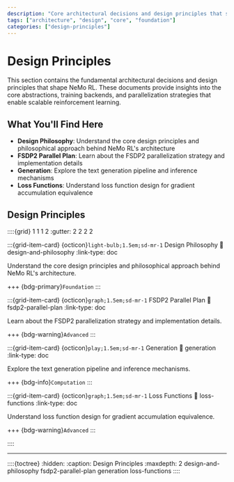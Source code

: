 ```yaml
---
description: "Core architectural decisions and design principles that shape NeMo RL."
tags: ["architecture", "design", "core", "foundation"]
categories: ["design-principles"]
---
```


# Design Principles

This section contains the fundamental architectural decisions and design principles that shape NeMo RL. These documents provide insights into the core abstractions, training backends, and parallelization strategies that enable scalable reinforcement learning.

## What You'll Find Here

- **Design Philosophy**: Understand the core design principles and philosophical approach behind NeMo RL's architecture
- **FSDP2 Parallel Plan**: Learn about the FSDP2 parallelization strategy and implementation details  
- **Generation**: Explore the text generation pipeline and inference mechanisms
- **Loss Functions**: Understand loss function design for gradient accumulation equivalence

## Design Principles

::::{grid} 1 1 1 2
:gutter: 2 2 2 2

:::{grid-item-card} {octicon}`light-bulb;1.5em;sd-mr-1` Design Philosophy
:link: design-and-philosophy
:link-type: doc

Understand the core design principles and philosophical approach behind NeMo RL's architecture.

+++
{bdg-primary}`Foundation`
:::

:::{grid-item-card} {octicon}`graph;1.5em;sd-mr-1` FSDP2 Parallel Plan
:link: fsdp2-parallel-plan
:link-type: doc

Learn about the FSDP2 parallelization strategy and implementation details.

+++
{bdg-warning}`Advanced`
:::

:::{grid-item-card} {octicon}`play;1.5em;sd-mr-1` Generation
:link: generation
:link-type: doc

Explore the text generation pipeline and inference mechanisms.

+++
{bdg-info}`Computation`
:::

:::{grid-item-card} {octicon}`graph;1.5em;sd-mr-1` Loss Functions
:link: loss-functions
:link-type: doc

Understand loss function design for gradient accumulation equivalence.

+++
{bdg-warning}`Advanced`
:::

::::

---

::::{toctree}
:hidden:
:caption: Design Principles
:maxdepth: 2
design-and-philosophy
fsdp2-parallel-plan
generation
loss-functions
:::: 